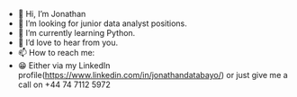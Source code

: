 - 👋 Hi, I’m Jonathan
- 👀 I’m looking for junior data analyst positions.
- 🌱 I’m currently learning Python.
- 🌈 I’d love to hear from you.
- 📫 How to reach me: 
- 😁 Either via my LinkedIn profile(https://www.linkedin.com/in/jonathandatabayo/) or just give me a call on +44 74 7112 5972
